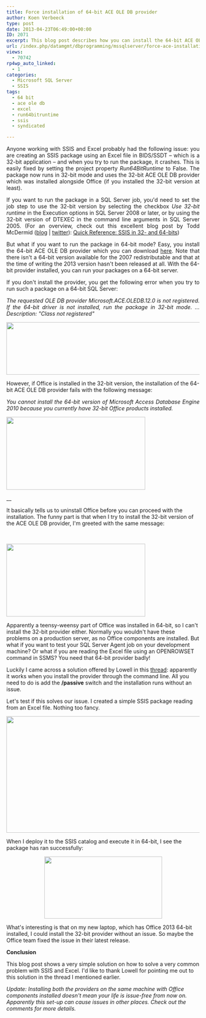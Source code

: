 ```yaml
---
title: Force installation of 64-bit ACE OLE DB provider
author: Koen Verbeeck
type: post
date: 2013-04-23T06:49:00+00:00
ID: 2071
excerpt: This blog post describes how you can install the 64-bit ACE OLE DB provider when you have 32-bit Office components installed.
url: /index.php/datamgmt/dbprogramming/mssqlserver/force-ace-installation/
views:
  - 70742
rp4wp_auto_linked:
  - 1
categories:
  - Microsoft SQL Server
  - SSIS
tags:
  - 64 bit
  - ace ole db
  - excel
  - run64bitruntime
  - ssis
  - syndicated

---
```

<p style="text-align: justify;">
  Anyone working with SSIS and Excel probably had the following issue: you are creating an SSIS package using an Excel file in BIDS/SSDT – which is a 32-bit application – and when you try to run the package, it crashes. This is easily fixed by setting the project property <em>Run64BitRuntime</em> to False. The package now runs in 32-bit mode and uses the 32-bit ACE OLE DB provider which was installed alongside Office (if you installed the 32-bit version at least).
</p>

<p style="text-align: justify;">
  If you want to run the package in a SQL Server job, you'd need to set the job step to use the 32-bit version by selecting the checkbox <em>Use 32-bit runtime</em> in the Execution options in SQL Server 2008 or later, or by using the 32-bit version of DTEXEC in the command line arguments in SQL Server 2005. (For an overview, check out this excellent blog post by Todd McDermid (<a href="http://toddmcdermid.blogspot.be/">blog</a> | <a href="https://twitter.com/Todd_McDermid">twitter</a>): <a href="http://toddmcdermid.blogspot.be/2009/10/quick-reference-ssis-in-32-and-64-bits.html">Quick Reference: SSIS in 32- and 64-bits</a>)
</p>

<p style="text-align: justify;">
  But what if you want to run the package in 64-bit mode? Easy, you install the 64-bit ACE OLE DB provider which you can download <a href="http://www.microsoft.com/en-us/download/details.aspx?id=13255">here</a>. Note that there isn't a 64-bit version available for the 2007 redistributable and that at the time of writing the 2013 version hasn't been released at all. With the 64-bit provider installed, you can run your packages on a 64-bit server.
</p>

<p style="text-align: justify;">
  If you don't install the provider, you get the following error when you try to run such a package on a 64-bit SQL Server:
</p>

<p style="text-align: justify;">
  <em>The requested OLE DB provider Microsoft.ACE.OLEDB.12.0 is not registered. If the 64-bit driver is not installed, run the package in 32-bit mode. ... Description: "Class not registered"</em>
</p>

<p style="text-align: justify;">
  <em> </em>
</p>

<div class="image_block">
  <em><a href="/media/users/koenverbeeck/ForceACE/ExecutionResult_2.png?mtime=1366689582"><img src="https://lessthandot.z19.web.core.windows.net/wp-content/uploads/users/koenverbeeck/ForceACE/ExecutionResult_2.png?mtime=1366689582" alt="" width="857" height="137" /></a></em>
</div>

<span style="text-align: justify;">However, if Office is installed in the 32-bit version, the installation of the 64-bit ACE OLE DB provider fails with the following message:</span>

<p style="text-align: justify;">
  <em>You cannot install the 64-bit version of Microsoft Access Database Engine 2010 because you currently have 32-bit Office products installed.</em>
</p>

<p style="text-align: justify;">
  <em> </em>
</p>

<div class="image_block">
  <em><a href="/media/users/koenverbeeck/ForceACE/Error_64.png?mtime=1366689573"><img src="https://lessthandot.z19.web.core.windows.net/wp-content/uploads/users/koenverbeeck/ForceACE/Error_64.png?mtime=1366689573" alt="" width="362" height="190" /></a></em>
</div>

 __

<span style="text-align: justify;">It basically tells us to uninstall Office before you can proceed with the installation. The funny part is that when I try to install the 32-bit version of the ACE OLE DB provider, I'm greeted with the same message:</span>

<p style="text-align: justify;">
   
</p>

<div class="image_block">
  <a href="/media/users/koenverbeeck/ForceACE/Error_32.png?mtime=1366689566"><img src="https://lessthandot.z19.web.core.windows.net/wp-content/uploads/users/koenverbeeck/ForceACE/Error_32.png?mtime=1366689566" alt="" width="362" height="190" /></a>
</div>

Apparently a teensy-weensy part of Office was installed in 64-bit, so I can't install the 32-bit provider either. Normally you wouldn't have these problems on a production server, as no Office components are installed. But what if you want to test your SQL Server Agent job on your development machine? Or what if you are reading the Excel file using an OPENROWSET command in SSMS? You need that 64-bit provider badly!

Luckily I came across a solution offered by Lowell in this [thread][1]: apparently it works when you install the provider through the command line. All you need to do is add the **/passive** switch and the installation runs without an issue.

Let's test if this solves our issue. I created a simple SSIS package reading from an Excel file. Nothing too fancy.

<p style="text-align: center;">
  <a href="/media/users/koenverbeeck/ForceACE/BIDS_Setup.png?mtime=1366689558"><img src="https://lessthandot.z19.web.core.windows.net/wp-content/uploads/users/koenverbeeck/ForceACE/BIDS_Setup.png?mtime=1366689558" alt="" width="547" height="304" /></a>
</p>

When I deploy it to the SSIS catalog and execute it in 64-bit, I see the package has ran successfully:

<p style="text-align: center;">
  <a href="/media/users/koenverbeeck/ForceACE/ExecutionResult_3.png?mtime=1366689588"><img src="https://lessthandot.z19.web.core.windows.net/wp-content/uploads/users/koenverbeeck/ForceACE/ExecutionResult_3.png?mtime=1366689588" alt="" width="307" height="162" /></a>
</p>

What's interesting is that on my new laptop, which has Office 2013 64-bit installed, I could install the 32-bit provider without an issue. So maybe the Office team fixed the issue in their latest release.

**Conclusion**

This blog post shows a very simple solution on how to solve a very common problem with SSIS and Excel. I'd like to thank Lowell for pointing me out to this solution in the thread I mentioned earlier.

_Update: Installing both the providers on the same machine with Office components installed doesn't mean your life is issue-free from now on. Apparently this set-up can cause issues in other places. Check out the comments for more details._

 [1]: http://www.sqlservercentral.com/Forums/Topic1407044-391-1.aspx